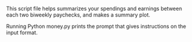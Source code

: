 This script file helps summarizes your spendings and earnings between each two biweekly paychecks, and makes a summary plot.

Running Python money.py prints the prompt that gives instructions on the input format.
